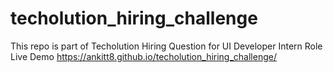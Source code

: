 # techolution_hiring_challenge
This repo is part of Techolution Hiring Question for UI Developer Intern Role
Live Demo https://ankitt8.github.io/techolution_hiring_challenge/
